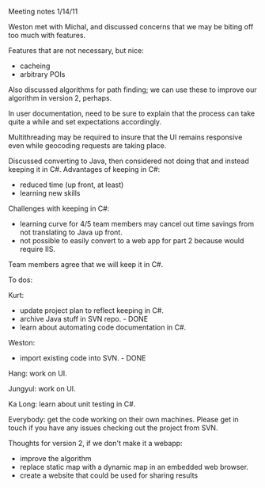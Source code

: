 Meeting notes 1/14/11

Weston met with Michal, and discussed concerns that we may be biting off too much with features.

Features that are not necessary, but nice:
  * cacheing
  * arbitrary POIs

Also discussed algorithms for path finding; we can use these to improve our algorithm in version 2, perhaps.

In user documentation, need to be sure to explain that the process can take quite a while and set expectations accordingly.

Multithreading may be required to insure that the UI remains responsive even while geocoding requests are taking place.

Discussed converting to Java, then considered not doing that and instead keeping it in C#. Advantages of keeping in C#:
  * reduced time (up front, at least)
  * learning new skills


Challenges with keeping in C#:
  * learning curve for 4/5 team members may cancel out time savings from not translating to Java up front.
  * not possible to easily convert to a web app for part 2 because would require IIS.

Team members agree that we will keep it in C#.


To dos:

Kurt:
  * update project plan to reflect keeping in C#.
  * archive Java stuff in SVN repo. - DONE
  * learn about automating code documentation in C#.

Weston:
  * import existing code into SVN. - DONE

Hang: work on UI.

Jungyul: work on UI.

Ka Long: learn about unit testing in C#.

Everybody: get the code working on their own machines. Please get in touch if you have any issues checking out the project from SVN.

Thoughts for version 2, if we don't make it a webapp:
  * improve the algorithm
  * replace static map with a dynamic map in an embedded web browser.
  * create a website that could be used for sharing results